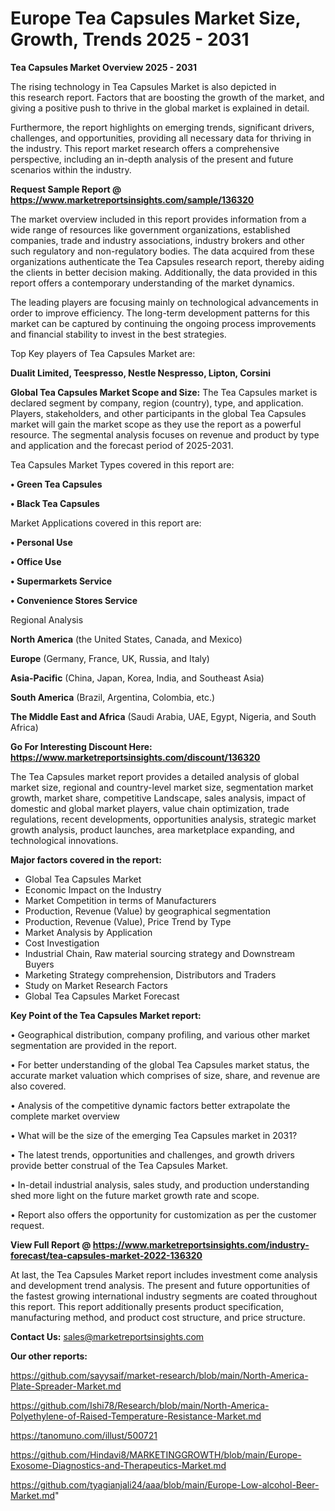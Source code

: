  # Europe Tea Capsules Market Size, Growth, Trends 2025 - 2031

<Strong> Tea Capsules Market Overview 2025 - 2031</strong>

The rising technology in Tea Capsules Market is also depicted in this research report. Factors that are boosting the growth of the market, and giving a positive push to thrive in the global market is explained in detail.

Furthermore, the report highlights on emerging trends, significant drivers, challenges, and opportunities, providing all necessary data for thriving in the industry. This report market research offers a comprehensive perspective, including an in-depth analysis of the present and future scenarios within the industry.

<strong>Request Sample Report @ <a href=https://www.marketreportsinsights.com/sample/136320>https://www.marketreportsinsights.com/sample/136320</a></strong>

The market overview included in this report provides information from a wide range of resources like government organizations, established companies, trade and industry associations, industry brokers and other such regulatory and non-regulatory bodies. The data acquired from these organizations authenticate the Tea Capsules research report, thereby aiding the clients in better decision making. Additionally, the data provided in this report offers a contemporary understanding of the market dynamics.

The leading players are focusing mainly on technological advancements in order to improve efficiency. The long-term development patterns for this market can be captured by continuing the ongoing process improvements and financial stability to invest in the best strategies.

Top Key players of Tea Capsules Market are:

<strong>Dualit Limited, Teespresso, Nestle Nespresso, Lipton, Corsini</strong>

<strong><b>Global Tea Capsules Market Scope and Size:</b></strong>
The Tea Capsules market is declared segment by company, region (country), type, and application. Players, stakeholders, and other participants in the global Tea Capsules market will gain the market scope as they use the report as a powerful resource. The segmental analysis focuses on revenue and product by type and application and the forecast period of 2025-2031.

Tea Capsules Market Types covered in this report are:

<strong>• Green Tea Capsules

• Black Tea Capsules</strong>

Market Applications covered in this report are:

<strong>• Personal Use

• Office Use

• Supermarkets Service

• Convenience Stores Service</strong> 

Regional Analysis

<strong>North America</strong> (the United States, Canada, and Mexico)

<strong>Europe</strong> (Germany, France, UK, Russia, and Italy)

<strong>Asia-Pacific</strong> (China, Japan, Korea, India, and Southeast Asia)

<strong>South America</strong> (Brazil, Argentina, Colombia, etc.)

<strong>The Middle East and Africa</strong> (Saudi Arabia, UAE, Egypt, Nigeria, and South Africa)

<strong>Go For Interesting Discount Here: <a href=https://www.marketreportsinsights.com/discount/136320>https://www.marketreportsinsights.com/discount/136320</a></strong>

The Tea Capsules market report provides a detailed analysis of global market size, regional and country-level market size, segmentation market growth, market share, competitive Landscape, sales analysis, impact of domestic and global market players, value chain optimization, trade regulations, recent developments, opportunities analysis, strategic market growth analysis, product launches, area marketplace expanding, and technological innovations.

<strong><b>Major factors covered in the report:</b></strong>
<ul>
  <li>Global Tea Capsules Market </li>
  <li>Economic Impact on the Industry</li>
  <li>Market Competition in terms of Manufacturers</li>
  <li>Production, Revenue (Value) by geographical segmentation</li>
  <li>Production, Revenue (Value), Price Trend by Type</li>
  <li>Market Analysis by Application</li>
  <li>Cost Investigation</li>
  <li>Industrial Chain, Raw material sourcing strategy and Downstream Buyers</li>
  <li>Marketing Strategy comprehension, Distributors and Traders</li>
  <li>Study on Market Research Factors</li>
  <li>Global Tea Capsules Market Forecast</li>
</ul>

<strong><b>Key Point of the Tea Capsules Market report:</b></strong>

• Geographical distribution, company profiling, and various other market segmentation are provided in the report.

• For better understanding of the global Tea Capsules market status, the accurate market valuation which comprises of size, share, and revenue are also covered.

• Analysis of the competitive dynamic factors better extrapolate the complete market overview

• What will be the size of the emerging Tea Capsules market in 2031?

• The latest trends, opportunities and challenges, and growth drivers provide better construal of the Tea Capsules Market.

• In-detail industrial analysis, sales study, and production understanding shed more light on the future market growth rate and scope.

• Report also offers the opportunity for customization as per the customer request.

<strong><b>View Full Report @ <a href=https://www.marketreportsinsights.com/industry-forecast/tea-capsules-market-2022-136320>https://www.marketreportsinsights.com/industry-forecast/tea-capsules-market-2022-136320</a></b></strong>


At last, the Tea Capsules Market report includes investment come analysis and development trend analysis. The present and future opportunities of the fastest growing international industry segments are coated throughout this report. This report additionally presents product specification, manufacturing method, and product cost structure, and price structure.

<strong>Contact Us:</strong>
sales@marketreportsinsights.com

<strong>Our other reports:</strong>

<a href=https://github.com/sayysaif/market-research/blob/main/North-America-Plate-Spreader-Market.md>https://github.com/sayysaif/market-research/blob/main/North-America-Plate-Spreader-Market.md</a>

<a href=https://github.com/Ishi78/Research/blob/main/North-America-Polyethylene-of-Raised-Temperature-Resistance-Market.md>https://github.com/Ishi78/Research/blob/main/North-America-Polyethylene-of-Raised-Temperature-Resistance-Market.md</a>

<a href=https://tanomuno.com/illust/500721>https://tanomuno.com/illust/500721</a>

<a href=https://github.com/Hindavi8/MARKETINGGROWTH/blob/main/Europe-Exosome-Diagnostics-and-Therapeutics-Market.md>https://github.com/Hindavi8/MARKETINGGROWTH/blob/main/Europe-Exosome-Diagnostics-and-Therapeutics-Market.md</a>

<a href=https://github.com/tyagianjali24/aaa/blob/main/Europe-Low-alcohol-Beer-Market.md>https://github.com/tyagianjali24/aaa/blob/main/Europe-Low-alcohol-Beer-Market.md</a>"
